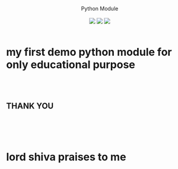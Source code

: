 <P align=center>
  <head> Python Module </head>
  <br>
  <br>
  <a target="_blank" href="https://twitter.com/intent/tweet?&url=https://github.com/nethra-coding/Lord-Shiva.git&hashtags= module,%20python,%20libraries,%20github" title="Share on Twitter"><img src="https://img.shields.io/twitter/url/http/shields.io.svg?style=social"></a>
  <a target="_blank" href="https://github.com/nethra-coding/Lord-Shiva.git" title="view on GITHUB"><img src="https://img.shields.io/badge/github-view%20on%20GITHUB-yellow"></a>
  <a target="_blank" href="https://pypi.org/project/Lord-Shiva/" title="PYPI.org"><img src="https://img.shields.io/badge/PYPI-MODULE-orange"></a>
  <br>
  <br>
  <h1>my first demo python module for only educational purpose</h1>
  <br>
  <br>
  <h2>THANK YOU </h2>
  <br>
  <br>
  <br>
  <h1>lord shiva praises to me</h1>
  

